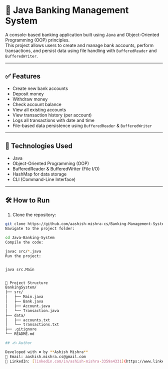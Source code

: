 # 🏦 Java Banking Management System

A console-based banking application built using Java and Object-Oriented Programming (OOP) principles.  
This project allows users to create and manage bank accounts, perform transactions, and persist data using file handling with `BufferedReader` and `BufferedWriter`.

---

## ✅ Features

- Create new bank accounts  
- Deposit money  
- Withdraw money  
- Check account balance  
- View all existing accounts  
- View transaction history (per account)  
- Logs all transactions with date and time  
- File-based data persistence using `BufferedReader` & `BufferedWriter`  


---

## 🧠 Technologies Used

- Java
- Object-Oriented Programming (OOP)
- BufferedReader & BufferedWriter (File I/O)
- HashMap for data storage
- CLI (Command-Line Interface)

---

## 🛠️ How to Run

1. Clone the repository:

```bash
git clone https://github.com/aashish-mishra-cs/Banking-Management-System.git
Navigate to the project folder:

cd Java-Banking-System
Compile the code:

javac src/*.java
Run the project:


java src.Main


📂 Project Structure
BankingSystem/
├── src/
│   ├── Main.java
│   ├── Bank.java
│   ├── Account.java
│   └── Transaction.java
├── data/
│   ├── accounts.txt
│   └── transactions.txt
├── .gitignore
└── README.md

## ✍️ Author

Developed with ❤️ by **Ashish Mishra**  
📧 Email: aashish.mishra.cs@gmail.com  
🔗 LinkedIn: [linkedin.com/in/ashish-mishra-3359a4331](https://www.linkedin.com/in/ashish-mishra-3359a4331)


